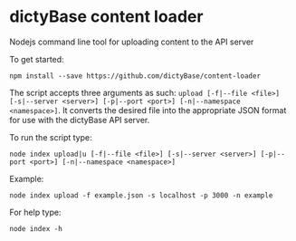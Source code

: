 # dictyBase content loader
Nodejs command line tool for uploading content to the API server

To get started:

```
npm install --save https://github.com/dictyBase/content-loader
```

The script accepts three arguments as such: `upload [-f|--file <file>]  [-s|--server <server>] [-p|--port <port>] [-n|--namespace <namespace>]`. It converts the desired file into the appropriate JSON format for use with the dictyBase API server.

To run the script type:

```
node index upload|u [-f|--file <file>] [-s|--server <server>] [-p|--port <port>] [-n|--namespace <namespace>]
```

Example:

```
node index upload -f example.json -s localhost -p 3000 -n example
```

For help type:

```
node index -h
```
